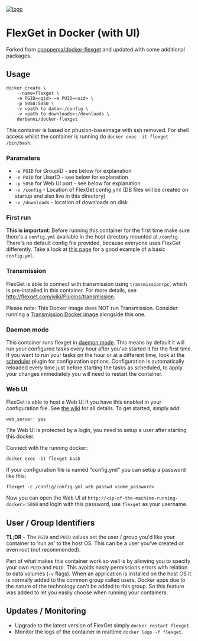 [![logo](https://flexget.com/_static/flexget.png)](https://flexget.com/)

# FlexGet in Docker (with UI)

Forked from [cpoppema/docker-flexget](https://github.com/cpoppema/docker-flexget) and updated with some additional packages.

## Usage

```
docker create \
    --name=flexget \
    -e PGID=<gid> -e PUID=<uid> \
    -p 5050:5050 \
    -v <path to data>:/config \
    -v <path to downloads>:/downloads \
    derbenni/docker-flexget
```

This container is based on phusion-baseimage with ssh removed. For shell access whilst the container is running do `docker exec -it flexget /bin/bash`.

### Parameters

* `-e PGID` for GroupID - see below for explanation
* `-e PUID` for UserID - see below for explanation
* `-p 5050` for Web UI port - see below for explanation
* `-v /config` - Location of FlexGet config.yml (DB files will be created on startup and also live in this directory)
* `-v /downloads` - location of downloads on disk

### First run

**This is important**: Before running this container for the first time make sure there's a `config.yml` available in the host directory mounted at `/config`. There's no default config file provided, because everyone uses FlexGet differently. Take a look at [this page](http://flexget.com/Cookbook/Series/SeriesPresetMultipleRSStoTransmission) for a good example of a basic `config.yml`.

### Transmission

FlexGet is able to connect with transmission using `transmissionrpc`, which is pre-installed in this container. For more details, see http://flexget.com/wiki/Plugins/transmission.

Please note: This Docker image does NOT run Transmission. Consider running a [Transmission Docker image](https://github.com/linuxserver/docker-transmission/) alongside this one.

### Daemon mode

This container runs flexget in [daemon mode](https://flexget.com/Daemon). This means by default it will run your configured tasks every hour after you've started it for the first time. If you want to run your tasks on the hour or at a different time, look at the [scheduler](https://flexget.com/Plugins/Daemon/scheduler) plugin for configuration options. Configuration is automatically reloaded every time just before starting the tasks as scheduled, to apply your changes immediately you will need to restart the container.

### Web UI

FlexGet is able to host a Web UI if you have this enabled in your configuration file. See [the wiki](https://flexget.com/wiki/Web-UI) for all details. To get started, simply add:

```
web_server: yes
```

The Web UI is protected by a login, you need to setup a user after starting this docker.

Connect with the running docker:

```
docker exec -it flexget bash
```

If your configuration file is named "config.yml" you can setup a password like this:

```
flexget -c /config/config.yml web passwd <some_password>
```

Now you can open the Web UI at `http://<ip-of-the-machine-running-docker>:5050` and login with this password, use `flexget` as your username.

## User / Group Identifiers

**TL;DR** - The `PGID` and `PUID` values set the user / group you'd like your container to 'run as' to the host OS. This can be a user you've created or even root (not recommended).

Part of what makes this container work so well is by allowing you to specify your own `PUID` and `PGID`. This avoids nasty permissions errors with relation to data volumes (`-v` flags). When an application is installed on the host OS it is normally added to the common group called users, Docker apps due to the nature of the technology can't be added to this group. So this feature was added to let you easily choose when running your containers.

## Updates / Monitoring

* Upgrade to the latest version of FlexGet simply `docker restart flexget`.
* Monitor the logs of the container in realtime `docker logs -f flexget`.
